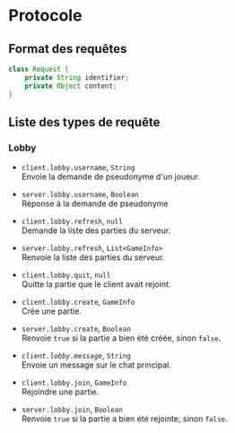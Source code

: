 # Protocole

## Format des requêtes

```java
class Request {
	private String identifier;
	private Object content;
}
```

## Liste des types de requête

### Lobby
- `client.lobby.username`, `String`  
  Envoie la demande de pseudonyme d'un joueur.

- `server.lobby.username`, `Boolean`  
  Réponse à la demande de pseudonyme

- `client.lobby.refresh`, `null`  
  Demande la liste des parties du serveur.

- `server.lobby.refresh`, `List<GameInfo>`  
  Renvoie la liste des parties du serveur.

- `client.lobby.quit`, `null`  
  Quitte la partie que le client avait rejoint.

- `client.lobby.create`, `GameInfo`  
  Crée une partie.

- `server.lobby.create`, `Boolean`  
  Renvoie `true` si la partie a bien été créée, sinon `false`.

- *`client.lobby.message`*, `String`  
  Envoie un message sur le chat principal.

- `client.lobby.join`, `GameInfo`  
  Rejoindre une partie.

- `server.lobby.join`, `Boolean`  
  Renvoie `true` si la partie a bien été rejointe, sinon `false`.

